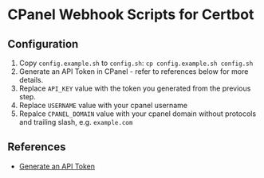 # CPanel Webhook Scripts for Certbot

## Configuration
1. Copy `config.example.sh` to `config.sh`: `cp config.example.sh config.sh`
2. Generate an API Token in CPanel - refer to references below for more details.
3. Replace `API_KEY` value with the token you generated from the previous step.
4. Replace `USERNAME` value with your cpanel username
5. Repalce `CPANEL_DOMAIN` value with your cpanel domain without protocols and trailing slash, e.g. `example.com`

## References
- [Generate an API Token](https://documentation.cpanel.net/display/80Docs/Manage+API+Tokens+in+WHM)
